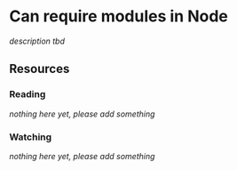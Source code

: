 # Can require modules in Node
_description tbd_
## Resources
### Reading
_nothing here yet, please add something_
### Watching
_nothing here yet, please add something_
